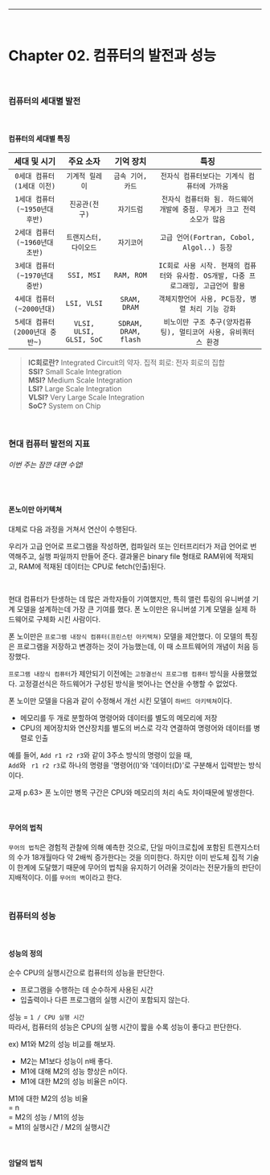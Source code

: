 ------------------

<br>

# Chapter 02. 컴퓨터의 발전과 성능

<br>

### 컴퓨터의 세대별 발전

<br>

#### 컴퓨터의 세대별 특징

| 세대 및 시기 | 주요 소자 | 기억 장치 | 특징 |
|:---:|:---:|:---:|:---:|
|`0세대 컴퓨터(1세대 이전)`|`기계적 릴레이`|`금속 기어, 카드`|`전자식 컴퓨터보다는 기계식 컴퓨터에 가까움`|
|`1세대 컴퓨터(~1950년대 후반)`|`진공관(전구)`|`자기드럼`|`전자식 컴퓨터화 됨. 하드웨어 개발에 중점. 무게가 크고 전력 소모가 많음`|
|`2세대 컴퓨터(~1960년대 초반)`|`트랜지스터, 다이오드`|`자기코어`|`고급 언어(Fortran, Cobol, Algol..) 등장`|
|`3세대 컴퓨터(~1970년대 중반)`|`SSI, MSI`|`RAM, ROM`|`IC회로 사용 시작. 현재의 컴퓨터와 유사함. OS개발, 다중 프로그래밍, 고급언어 활용`|
|`4세대 컴퓨터(~2000년대)`|`LSI, VLSI`|`SRAM, DRAM`|`객체지향언어 사용, PC등장, 병렬 처리 기능 강화`|
|`5세대 컴퓨터(2000년대 중반~)`|`VLSI, ULSI, GLSI, SoC`|`SDRAM, DRAM, flash`|`비노이만 구조 추구(양자컴퓨팅), 멀티코어 사용, 유비쿼터스 환경`|

> **IC회로란?** Integrated Circuit의 약자. 집적 회로: 전자 회로의 집합    
> **SSI?** Small Scale Integration     
> **MSI?** Medium Scale Integration    
> **LSI?** Large Scale Integration     
> **VLSI?** Very Large Scale Integration    
> **SoC?** System on Chip    

<br>

### 현대 컴퓨터 발전의 지표

###### 이번 주는 잠깐 대면 수업!

<br>

#### 폰노이만 아키텍쳐

대체로 다음 과정을 거쳐서 연산이 수행된다.   

우리가 고급 언어로 프로그램을 작성하면, 컴파일러 또는 인터프리터가 저급 언어로 번역해주고, 실행 파일까지 만들어 준다. 결과물은 binary file 형태로 RAM위에 적재되고, RAM에 적재된 데이터는 CPU로 fetch(인출)된다.   

<br>
   
현대 컴퓨터가 탄생하는 데 많은 과학자들이 기여했지만, 특히 앨런 튜링의 유니버셜 기계 모델을 설계하는데 가장 큰 기여를 했다. 폰 노이만은 유니버셜 기계 모델을 실제 하드웨어로 구체화 시킨 사람이다.    

폰 노이만은 `프로그램 내장식 컴퓨터(프린스턴 아키텍쳐)` 모델을 제안했다. 이 모델의 특징은 프로그램을 저장하고 변경하는 것이 가능했는데, 이 때 소프트웨어의 개념이 처음 등장했다.    

`프로그램 내장식 컴퓨터`가 제안되기 이전에는 `고정결선식 프로그램 컴퓨터` 방식을 사용했었다. 고정결선식은 하드웨어가 구성된 방식을 벗어나는 연산을 수행할 수 없었다.    

폰 노이만 모델을 다음과 같이 수정해서 개선 시킨 모델이 `하버드 아키텍쳐`이다.    
* 메모리를 두 개로 분할하여 명령어와 데이터를 별도의 메모리에 저장    
* CPU의 제어장치와 연산장치를 별도의 버스로 각각 연결하여 명령어와 데이터를 병렬로 인출    

예를 들어, `Add r1 r2 r3`와 같이 3주소 방식의 명령이 있을 때,     
`Add`와 ` r1 r2 r3`로 하나의 명령을 '명령어(I)'와 '데이터(D)'로 구분해서 입력받는 방식이다.    

교재 p.63> 폰 노이만 병목 구간은 CPU와 메모리의 처리 속도 차이때문에 발생한다.    

<br>

#### 무어의 법칙

`무어의 법칙`은 경험적 관찰에 의해 예측한 것으로, 단일 마이크로칩에 포함된 트랜지스터의 수가 18개월마다 약 2배씩 증가한다는 것을 의미한다. 하지만 이미 반도체 집적 기술이 한계에 도달했기 때문에 무어의 법칙을 유지하기 어려울 것이라는 전문가들의 판단이 지배적이다. 이를 `무어의 벽`이라고 한다.

<br>

### 컴퓨터의 성능

<br>

#### 성능의 정의

순수 CPU의 실행시간으로 컴퓨터의 성능을 판단한다.      
* 프로그램을 수행하는 데 순수하게 사용된 시간     
* 입출력이나 다른 프로그램의 실행 시간이 포함되지 않는다.    

성능 = `1 / CPU 실행 시간`    
따라서, 컴퓨터의 성능은 CPU의 실행 시간이 짧을 수록 성능이 좋다고 판단한다.    

ex) M1와 M2의 성능 비교를 해보자.    
* M2는 M1보다 성능이 n배 좋다.    
* M1에 대해 M2의 성능 향상은 n이다.    
* M1에 대한 M2의 성능 비율은 n이다.    
     
M1에 대한 M2의 성능 비율    
= n    
= M2의 성능 / M1의 성능    
= M1의 실행시간 / M2의 실행시간    

<br>

#### 암달의 법칙

